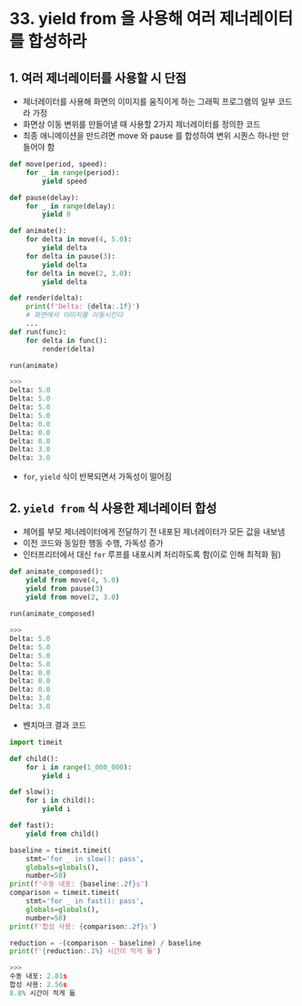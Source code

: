 # 33. yield from 을 사용해 여러 제너레이터를 합성하라

## 1. 여러 제너레이터를 사용할 시 단점

- 제너레이터를 사용해 화면의 이미지를 움직이게 하는 그래픽 프로그램의 일부 코드라 가정
- 화면상 이동 변위를 만들어낼 때 사용할 2가지 제너레이터를 정의한 코드
- 최종 애니메이션을 만드려면 move 와 pause 를 합성하여 변위 시퀀스 하나만 만들어야 함

```python
def move(period, speed):
    for _ in range(period):
        yield speed

def pause(delay):
    for _ in range(delay):
        yield 0

def animate():
    for delta in move(4, 5.0):
        yield delta
    for delta in pause(3):
        yield delta
    for delta in move(2, 3.0):
        yield delta

def render(delta):
    print(f'Delta: {delta:.1f}')
    # 화면에서 이미지를 이동시킨다
    ...
def run(func):
    for delta in func():
        render(delta)

run(animate)

>>>
Delta: 5.0
Delta: 5.0
Delta: 5.0
Delta: 5.0
Delta: 0.0
Delta: 0.0
Delta: 0.0
Delta: 3.0
Delta: 3.0
```

- `for`, `yield` 식이 반복되면서 가독성이 떨어짐

## 2. `yield from` 식 사용한 제너레이터 합성

- 제어를 부모 제너레이터에게 전달하기 전 내포된 제너레이터가 모든 값을 내보냄
- 이전 코드와 동일한 행동 수행, 가독성 증가
- 인터프리터에서 대신 `for` 루프를 내포시켜 처리하도록 함(이로 인해 최적화 됨)

```python
def animate_composed():
    yield from move(4, 5.0)
    yield from pause(3)
    yield from move(2, 3.0)
    
run(animate_composed)

>>>
Delta: 5.0
Delta: 5.0
Delta: 5.0
Delta: 5.0
Delta: 0.0
Delta: 0.0
Delta: 0.0
Delta: 3.0
Delta: 3.0
```

- 벤치마크 결과 코드

```python
import timeit

def child():
    for i in range(1_000_000):
        yield i

def slow():
    for i in child():
        yield i

def fast():
    yield from child()

baseline = timeit.timeit(
    stmt='for _ in slow(): pass',
    globals=globals(),
    number=50)
print(f'수동 내포: {baseline:.2f}s')
comparison = timeit.timeit(
    stmt='for _ in fast(): pass',
    globals=globals(),
    number=50)
print(f'합성 사용: {comparison:.2f}s')

reduction = -(comparison - baseline) / baseline
print(f'{reduction:.1%} 시간이 적게 듦')

>>>
수동 내포: 2.81s
합성 사용: 2.56s
8.8% 시간이 적게 듦
```
